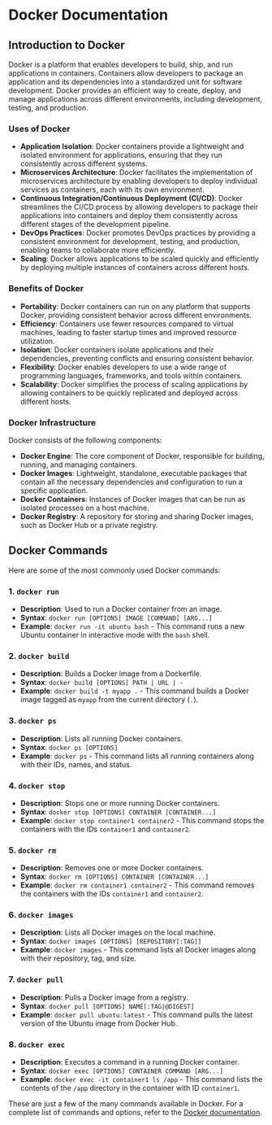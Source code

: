 # Docker Documentation

## Introduction to Docker

Docker is a platform that enables developers to build, ship, and run applications in containers. Containers allow developers to package an application and its dependencies into a standardized unit for software development. Docker provides an efficient way to create, deploy, and manage applications across different environments, including development, testing, and production.

### Uses of Docker

- **Application Isolation**: Docker containers provide a lightweight and isolated environment for applications, ensuring that they run consistently across different systems.
- **Microservices Architecture**: Docker facilitates the implementation of microservices architecture by enabling developers to deploy individual services as containers, each with its own environment.
- **Continuous Integration/Continuous Deployment (CI/CD)**: Docker streamlines the CI/CD process by allowing developers to package their applications into containers and deploy them consistently across different stages of the development pipeline.
- **DevOps Practices**: Docker promotes DevOps practices by providing a consistent environment for development, testing, and production, enabling teams to collaborate more efficiently.
- **Scaling**: Docker allows applications to be scaled quickly and efficiently by deploying multiple instances of containers across different hosts.

### Benefits of Docker

- **Portability**: Docker containers can run on any platform that supports Docker, providing consistent behavior across different environments.
- **Efficiency**: Containers use fewer resources compared to virtual machines, leading to faster startup times and improved resource utilization.
- **Isolation**: Docker containers isolate applications and their dependencies, preventing conflicts and ensuring consistent behavior.
- **Flexibility**: Docker enables developers to use a wide range of programming languages, frameworks, and tools within containers.
- **Scalability**: Docker simplifies the process of scaling applications by allowing containers to be quickly replicated and deployed across different hosts.

### Docker Infrastructure

Docker consists of the following components:

- **Docker Engine**: The core component of Docker, responsible for building, running, and managing containers.
- **Docker Images**: Lightweight, standalone, executable packages that contain all the necessary dependencies and configuration to run a specific application.
- **Docker Containers**: Instances of Docker images that can be run as isolated processes on a host machine.
- **Docker Registry**: A repository for storing and sharing Docker images, such as Docker Hub or a private registry.

## Docker Commands

Here are some of the most commonly used Docker commands:

### 1. `docker run`

- **Description**: Used to run a Docker container from an image.
- **Syntax**: `docker run [OPTIONS] IMAGE [COMMAND] [ARG...]`
- **Example**: `docker run -it ubuntu bash` - This command runs a new Ubuntu container in interactive mode with the `bash` shell.

### 2. `docker build`

- **Description**: Builds a Docker image from a Dockerfile.
- **Syntax**: `docker build [OPTIONS] PATH | URL | -`
- **Example**: `docker build -t myapp .` - This command builds a Docker image tagged as `myapp` from the current directory (`.`).

### 3. `docker ps`

- **Description**: Lists all running Docker containers.
- **Syntax**: `docker ps [OPTIONS]`
- **Example**: `docker ps` - This command lists all running containers along with their IDs, names, and status.

### 4. `docker stop`

- **Description**: Stops one or more running Docker containers.
- **Syntax**: `docker stop [OPTIONS] CONTAINER [CONTAINER...]`
- **Example**: `docker stop container1 container2` - This command stops the containers with the IDs `container1` and `container2`.

### 5. `docker rm`

- **Description**: Removes one or more Docker containers.
- **Syntax**: `docker rm [OPTIONS] CONTAINER [CONTAINER...]`
- **Example**: `docker rm container1 container2` - This command removes the containers with the IDs `container1` and `container2`.

### 6. `docker images`

- **Description**: Lists all Docker images on the local machine.
- **Syntax**: `docker images [OPTIONS] [REPOSITORY[:TAG]]`
- **Example**: `docker images` - This command lists all Docker images along with their repository, tag, and size.

### 7. `docker pull`

- **Description**: Pulls a Docker image from a registry.
- **Syntax**: `docker pull [OPTIONS] NAME[:TAG|@DIGEST]`
- **Example**: `docker pull ubuntu:latest` - This command pulls the latest version of the Ubuntu image from Docker Hub.

### 8. `docker exec`

- **Description**: Executes a command in a running Docker container.
- **Syntax**: `docker exec [OPTIONS] CONTAINER COMMAND [ARG...]`
- **Example**: `docker exec -it container1 ls /app` - This command lists the contents of the `/app` directory in the container with ID `container1`.

These are just a few of the many commands available in Docker. For a complete list of commands and options, refer to the [Docker documentation](https://docs.docker.com/).

